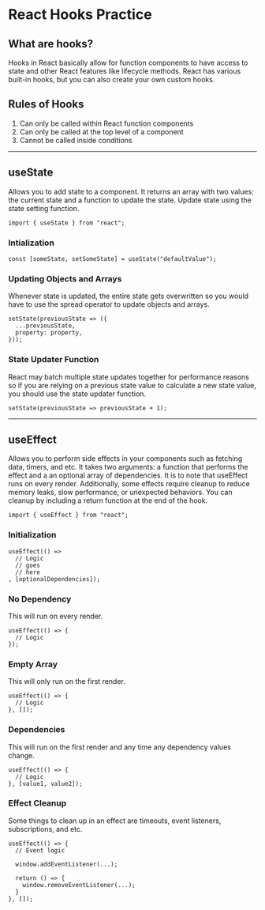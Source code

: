 # React Hooks Practice

## What are hooks?

Hooks in React basically allow for function components to have access to state and other React features like lifecycle methods.
React has various built-in hooks, but you can also create your own custom hooks.

## Rules of Hooks

1. Can only be called within React function components
2. Can only be called at the top level of a component
3. Cannot be called inside conditions

---

## useState

Allows you to add state to a component. It returns an array with two values: the current state and a function to update the state. Update state using the state setting function.

```
import { useState } from "react";
```

### Intialization

```
const [someState, setSomeState] = useState("defaultValue");
```

### Updating Objects and Arrays

Whenever state is updated, the entire state gets overwritten so you would have to use
the spread operator to update objects and arrays.

```
setState(previousState => ({
  ...previousState,
  property: property,
}));
```

### State Updater Function

React may batch multiple state updates together for performance reasons so if you are
relying on a previous state value to calculate a new state value, you should use the
state updater function.

```
setState(previousState => previousState + 1);
```

---

## useEffect

Allows you to perform side effects in your components such as fetching data, timers, and etc. It takes two arguments: a function that performs the effect and a
an optional array of dependencies. It is to note that useEffect runs on every render. Additionally, some effects require cleanup to reduce memory leaks, slow performance,
or unexpected behaviors. You can cleanup by including a return function at the end of the hook.

```
import { useEffect } from "react";
```

### Initialization

```
useEffect(() =>
  // Logic
  // goes
  // here
, [optionalDependencies]);
```

### No Dependency

This will run on every render.

```
useEffect(() => {
  // Logic
});
```

### Empty Array

This will only run on the first render.

```
useEffect(() => {
  // Logic
}, []);
```

### Dependencies

This will run on the first render and any time any dependency values change.

```
useEffect(() => {
  // Logic
}, [value1, value2]);
```

### Effect Cleanup

Some things to clean up in an effect are timeouts, event listeners, subscriptions, and etc.

```
useEffect(() => {
  // Event logic

  window.addEventListener(...);

  return () => {
    window.removeEventListener(...);
  }
}, []);
```
